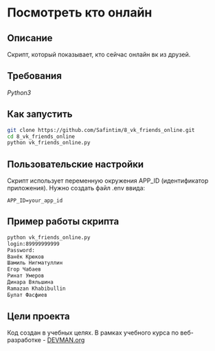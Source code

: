 # Посмотреть кто онлайн

## Описание

Скрипт, который показывает, кто сейчас онлайн вк из друзей.

## Требования

*Python3*

## Как запустить
```sh
git clone https://github.com/Safintim/8_vk_friends_online.git
cd 8_vk_friends_online
python vk_friends_online.py
```

## Пользовательские настройки

Скрипт использует переменную окружения APP_ID (идентификатор приложения). Нужно создать файл .env ввида:
```env
APP_ID=your_app_id
```

## Пример работы скрипта

```sh
python vk_friends_online.py
login:89999999999
Password: 
Ванёк Крюков
Шамиль Нигматуллин
Егор Чабаев
Ринат Умеров
Динара Вяльшина
Ramazan Khabibullin
Булат Фасфиев
```

## Цели проекта

Код создан в учебных целях. В рамках учебного курса по веб-разработке - [DEVMAN.org](https://devman.org)
